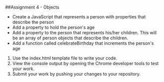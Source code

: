 ##Assignment 4 - Objects

* Create a JavaScript that represents a person with properties that describe the person
* Add a property to hold the person's age
* Add a property to the person that represents his/her children. This will be an array of person objects that describe the children.
* Add a function called celebrateBirthday that increments the person's age


1. Use the index.html template file to write your code.
2. View the console output by opening the Chrome developer tools to test your work.
3. Submit your work by pushing your changes to your repository.
